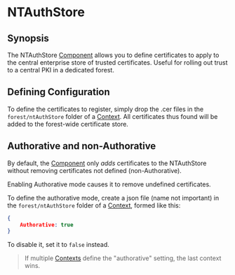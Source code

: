 ﻿# NTAuthStore

## Synopsis

The NTAuthStore [Component](../components.html) allows you to define certificates to apply to the central enterprise store of trusted certificates.
Useful for rolling out trust to a central PKI in a dedicated forest.

## Defining Configuration

To define the certificates to register, simply drop the .cer files in the `forest/ntAuthStore` folder of a [Context](../../basics/contexts.html).
All certificates thus found will be added to the forest-wide certificate store.

## Authorative and non-Authorative

By default, the [Component](../components.html) only _adds_ certificates to the NTAuthStore without removing certificates not defined (non-Authorative).

Enabling Authorative mode causes it to remove undefined certificates.

To define the authorative mode, create a json file (name not important) in the `forest/ntAuthStore` folder of a [Context](../../basics/contexts.html), formed like this:

```json
{
	Authorative: true
}
```

To disable it, set it to `false` instead.

> If multiple [Contexts](../../basics/contexts.html) define the "authorative" setting, the last context wins.
